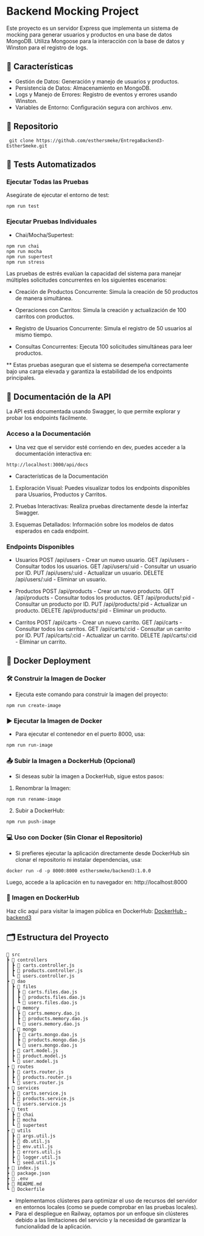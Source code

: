# Backend Mocking Project

Este proyecto es un servidor Express que implementa un sistema de mocking para generar usuarios y productos en una base de datos MongoDB. Utiliza Mongoose para la interacción con la base de datos y Winston para el registro de logs.

## 🧩 Características

- Gestión de Datos: Generación y manejo de usuarios y productos.
- Persistencia de Datos: Almacenamiento en MongoDB.
- Logs y Manejo de Errores: Registro de eventos y errores usando Winston.
- Variables de Entorno: Configuración segura con archivos .env.

## 📂 Repositorio

```
 git clone https://github.com/esthersmeke/EntregaBackend3-EstherSmeke.git
```

## 🧪 Tests Automatizados

### **Ejecutar Todas las Pruebas**

Asegúrate de ejecutar el entorno de test:

```
npm run test
```

### **Ejecutar Pruebas Individuales**

- Chai/Mocha/Supertest:

```
npm run chai
npm run mocha
npm run supertest
npm run stress
```

Las pruebas de estrés evalúan la capacidad del sistema para manejar múltiples solicitudes concurrentes en los siguientes escenarios:

- Creación de Productos Concurrente:
  Simula la creación de 50 productos de manera simultánea.

- Operaciones con Carritos:
  Simula la creación y actualización de 100 carritos con productos.

- Registro de Usuarios Concurrente:
  Simula el registro de 50 usuarios al mismo tiempo.

- Consultas Concurrentes:
  Ejecuta 100 solicitudes simultáneas para leer productos.

\*\* Estas pruebas aseguran que el sistema se desempeña correctamente bajo una carga elevada y garantiza la estabilidad de los endpoints principales.

## 📖 Documentación de la API

La API está documentada usando Swagger, lo que permite explorar y probar los endpoints fácilmente.

### **Acceso a la Documentación**

- Una vez que el servidor esté corriendo en dev, puedes acceder a la documentación interactiva en:

```
http://localhost:3000/api/docs
```

- Características de la Documentación

1. Exploración Visual:
   Puedes visualizar todos los endpoints disponibles para Usuarios, Productos y Carritos.

2. Pruebas Interactivas:
   Realiza pruebas directamente desde la interfaz Swagger.

3. Esquemas Detallados:
   Información sobre los modelos de datos esperados en cada endpoint.

### **Endpoints Disponibles**

- Usuarios
  POST /api/users - Crear un nuevo usuario.
  GET /api/users - Consultar todos los usuarios.
  GET /api/users/:uid - Consultar un usuario por ID.
  PUT /api/users/:uid - Actualizar un usuario.
  DELETE /api/users/:uid - Eliminar un usuario.

- Productos
  POST /api/products - Crear un nuevo producto.
  GET /api/products - Consultar todos los productos.
  GET /api/products/:pid - Consultar un producto por ID.
  PUT /api/products/:pid - Actualizar un producto.
  DELETE /api/products/:pid - Eliminar un producto.

- Carritos
  POST /api/carts - Crear un nuevo carrito.
  GET /api/carts - Consultar todos los carritos.
  GET /api/carts/:cid - Consultar un carrito por ID.
  PUT /api/carts/:cid - Actualizar un carrito.
  DELETE /api/carts/:cid - Eliminar un carrito.

## 🚢 Docker Deployment

### **🛠️ Construir la Imagen de Docker**

- Ejecuta este comando para construir la imagen del proyecto:

```
npm run create-image
```

### **▶️ Ejecutar la Imagen de Docker**

- Para ejecutar el contenedor en el puerto 8000, usa:

```
npm run run-image
```

### **📤 Subir la Imagen a DockerHub (Opcional)**

- Si deseas subir la imagen a DockerHub, sigue estos pasos:

1. Renombrar la Imagen:

```
npm run rename-image
```

2. Subir a DockerHub:

```
npm run push-image
```

### **💻 Uso con Docker (Sin Clonar el Repositorio)**

- Si prefieres ejecutar la aplicación directamente desde DockerHub sin clonar el repositorio ni instalar dependencias, usa:

```
docker run -d -p 8000:8000 esthersmeke/backend3:1.0.0
```

Luego, accede a la aplicación en tu navegador en:
http://localhost:8000

### **🔗 Imagen en DockerHub**

Haz clic aquí para visitar la imagen pública en DockerHub:
[DockerHub - backend3](https://hub.docker.com/r/esthersmeke/backend3)

## 🗂️ Estructura del Proyecto

```
📂 src
┣ 📂 controllers
┃ ┣ 📜 carts.controller.js
┃ ┣ 📜 products.controller.js
┃ ┗ 📜 users.controller.js
┣ 📂 dao
┃ ┣ 📂 files
┃ ┃ ┣ 📜 carts.files.dao.js
┃ ┃ ┣ 📜 products.files.dao.js
┃ ┃ ┗ 📜 users.files.dao.js
┃ ┣ 📂 memory
┃ ┃ ┣ 📜 carts.memory.dao.js
┃ ┃ ┣ 📜 products.memory.dao.js
┃ ┃ ┗ 📜 users.memory.dao.js
┃ ┣ 📂 mongo
┃ ┃ ┣ 📜 carts.mongo.dao.js
┃ ┃ ┣ 📜 products.mongo.dao.js
┃ ┃ ┗ 📜 users.mongo.dao.js
┃ ┣ 📜 cart.model.js
┃ ┣ 📜 product.model.js
┃ ┗ 📜 user.model.js
┣ 📂 routes
┃ ┣ 📜 carts.router.js
┃ ┣ 📜 products.router.js
┃ ┗ 📜 users.router.js
┣ 📂 services
┃ ┣ 📜 carts.service.js
┃ ┣ 📜 products.service.js
┃ ┗ 📜 users.service.js
┣ 📂 test
┃ ┣ 📂 chai
┃ ┣ 📂 mocha
┃ ┗ 📂 supertest
┣ 📂 utils
┃ ┣ 📜 args.util.js
┃ ┣ 📜 db.util.js
┃ ┣ 📜 env.util.js
┃ ┣ 📜 errors.util.js
┃ ┣ 📜 logger.util.js
┃ ┗ 📜 seed.util.js
┣ 📜 index.js
┣ 📜 package.json
┣ 📜 .env
┣ 📜 README.md
┗ 📜 Dockerfile
```

- Implementamos clústeres para optimizar el uso de recursos del servidor en entornos locales (como se puede comprobar en las pruebas locales).
- Para el despliegue en Railway, optamos por un enfoque sin clústeres debido a las limitaciones del servicio y la necesidad de garantizar la funcionalidad de la aplicación.
